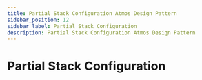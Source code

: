 ```yaml
---
title: Partial Stack Configuration Atmos Design Pattern
sidebar_position: 12
sidebar_label: Partial Stack Configuration
description: Partial Stack Configuration Atmos Design Pattern
---
```


# Partial Stack Configuration
